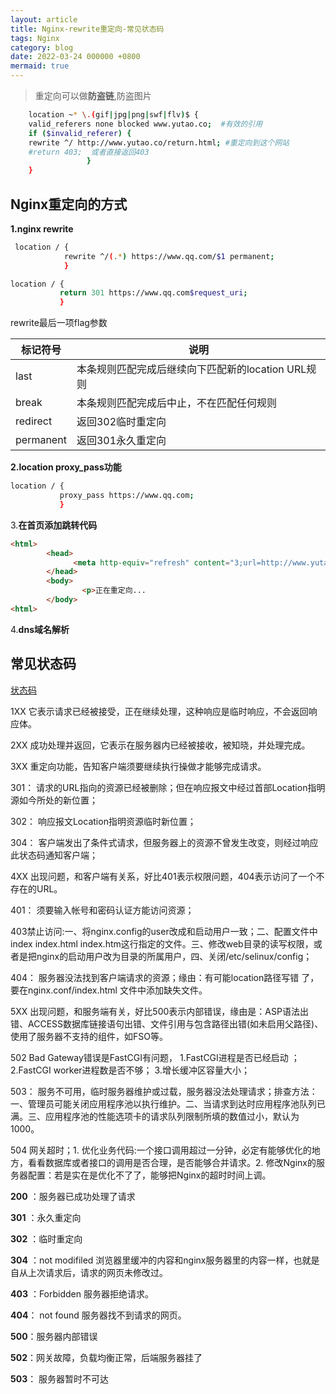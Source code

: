 ```yaml
---
layout: article
title: Nginx-rewrite重定向-常见状态码
tags: Nginx
category: blog
date: 2022-03-24 000000 +0800
mermaid: true
---
```

>重定向可以做**防盗链**,防盗图片

```bash
	location ~* \.(gif|jpg|png|swf|flv)$ { 
    valid_referers none blocked www.yutao.co;  #有效的引用
    if ($invalid_referer) { 
    rewrite ^/ http://www.yutao.co/return.html; #重定向到这个网站
    #return 403;  或者直接返回403 
  				 } 
	}
```
## Nginx重定向的方式

**1.nginx rewrite**
```bash
 location / {
            rewrite ^/(.*) https://www.qq.com/$1 permanent;
            }
```

```bash
location / {
		   return 301 https://www.qq.com$request_uri;
		   }
```

rewrite最后一项flag参数

| 标记符号 | 说明|
|--|--|
|  last| 本条规则匹配完成后继续向下匹配新的location URL规则 |
|break|本条规则匹配完成后中止，不在匹配任何规则
|redirect|返回302临时重定向
|permanent|返回301永久重定向

**2.location proxy_pass功能**

```bash
location / {
		   proxy_pass https://www.qq.com;
		   }
```
3.**在首页添加跳转代码**

```html
<html>
        <head>
              <meta http-equiv="refresh" content="3;url=http://www.yutao.co"> #三秒后重定向到www.yutao.co
        </head>
        <body>
                <p>正在重定向... 
        </body>
<html>
```
   
4.**dns域名解析**





## 常见状态码

[状态码](https://zh.m.wikipedia.org/zh-hans/HTTP%E7%8A%B6%E6%80%81%E7%A0%81)

1XX 它表示请求已经被接受，正在继续处理，这种响应是临时响应，不会返回响应体。

2XX 成功处理并返回，它表示在服务器内已经被接收，被知晓，并处理完成。

3XX 重定向功能，告知客户端须要继续执行操做才能够完成请求。

301： 请求的URL指向的资源已经被删除；但在响应报文中经过首部Location指明源如今所处的新位置；

302： 响应报文Location指明资源临时新位置；

304： 客户端发出了条件式请求，但服务器上的资源不曾发生改变，则经过响应此状态码通知客户端；

4XX 出现问题，和客户端有关系，好比401表示权限问题，404表示访问了一个不存在的URL。

401： 须要输入帐号和密码认证方能访问资源；

403禁止访问:一、将nginx.config的user改成和启动用户一致；二、配置文件中index index.html index.htm这行指定的文件。三、修改web目录的读写权限，或者是把nginx的启动用户改为目录的所属用户，四、关闭/etc/selinux/config；

404： 服务器没法找到客户端请求的资源；缘由：有可能location路径写错 了，要在nginx.conf/index.html 文件中添加缺失文件。

5XX 出现问题，和服务端有关，好比500表示内部错误，缘由是：ASP语法出错、ACCESS数据库链接语句出错、文件引用与包含路径出错(如未启用父路径)、使用了服务器不支持的组件，如FSO等。

502 Bad Gateway错误是FastCGI有问题， 1.FastCGI进程是否已经启动 ；2.FastCGI worker进程数是否不够； 3.增长缓冲区容量大小；

503： 服务不可用，临时服务器维护或过载，服务器没法处理请求；排查方法：一、管理员可能关闭应用程序池以执行维护。二、当请求到达时应用程序池队列已满。三、应用程序池的性能选项卡的请求队列限制所填的数值过小，默认为1000。

504 网关超时；1. 优化业务代码:一个接口调用超过一分钟，必定有能够优化的地方，看看数据库或者接口的调用是否合理，是否能够合并请求。2. 修改Nginx的服务器配置：若是实在是优化不了了，能够把Nginx的超时时间上调。


**200** ：服务器已成功处理了请求

**301** ：永久重定向

**302** ：临时重定向

**304** ：not modifiled 浏览器里缓冲的内容和nginx服务器里的内容一样，也就是自从上次请求后，请求的网页未修改过。

**403** ：Forbidden 服务器拒绝请求。

**404**： not found 服务器找不到请求的网页。

**500**：服务器内部错误

**502**：网关故障，负载均衡正常，后端服务器挂了

**503**： 服务器暂时不可达


